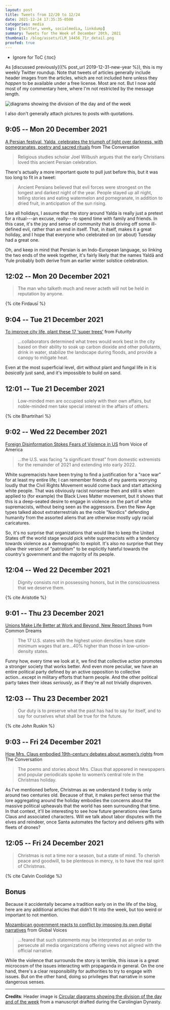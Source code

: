 ```yaml
---
layout: post
title: Tweets from 12/20 to 12/24
date: 2021-12-24 17:35:35-0500
categories: media
tags: [twitter, week, socialmedia, linkdump]
summary: Tweets for the Week of December 20th, 2021
thumbnail: /blog/assets/CLM_14456_71r_detail.png
proofed: true
---
```


* Ignore for ToC
{:toc}

As [discussed previously]({% post_url 2019-12-31-new-year %}), this is my weekly Twitter roundup.  Note that tweets of articles generally include header images from the articles, which are not included here unless they *happen* to be available under a free license.  Most are not.  But I now add most of my commentary here, where I'm not restricted by the message length.

![diagrams showing the division of the day and of the week](/blog/assets/CLM_14456_71r_detail.png "diagrams showing the division of the day and of the week")

I also don't generally attach pictures to posts with quotations.

## 9:05 -- Mon 20 December 2021

[<i class="fab fa-twitter-square"></i>](https://jcolag.github.io/twitter/1472931040196923392) [A Persian festival, Yalda, celebrates the triumph of light over darkness, with pomegranates, poetry and sacred rituals](https://theconversation.com/a-persian-festival-yalda-celebrates-the-triumph-of-light-over-darkness-with-pomegranates-poetry-and-sacred-rituals-173969) from The Conversation

 > Religious studies scholar Joel Wilbush argues that the early Christians loved this ancient Persian celebration.

There's actually a more important quote to pull just before this, but it was too long to fit in a tweet:

 > Ancient Persians believed that evil forces were strongest on the longest and darkest night of the year. People stayed up all night, telling stories and eating watermelon and pomegranate, in addition to dried fruit, in anticipation of the sun rising.

Like all holidays, I assume that the story around Yalda is really just a pretext for a ritual---an excuse, really---to spend time with family and friends.  In this case, it's the joy and sense of community that is driving off some ill-defined evil, rather than an end in itself.  That, in itself, makes it a great holiday, and I hope that everyone who celebrated on (or about) Tuesday had a great one.

Oh, and keep in mind that Persian is an Indo-European language, so linking the two ends of the week together, it's fairly likely that the names Yaldā and Yule probably both derive from an earlier winter solstice celebration.

## 12:02 -- Mon 20 December 2021

[<i class="fab fa-twitter-square"></i>](https://jcolag.github.io/twitter/1472975583474823176)

 > The man who talketh much and never acteth will not be held in reputation by anyone.

{% cite Firdausī %}

## 9:04 -- Tue 21 December 2021

[<i class="fab fa-twitter-square"></i>](https://jcolag.github.io/twitter/1473293176316305410) [To improve city life, plant these 17 ‘super trees’](https://www.futurity.org/super-trees-cities-2669272-2/) from Futurity

 > ...collaborators determined what trees would work best in the city based on their ability to soak up carbon dioxide and other pollutants, drink in water, stabilize the landscape during floods, and provide a canopy to mitigate heat.

Even at the most superficial level, dirt without plant and fungal life in it is *basically* just sand, and it's impossible to build on sand.

## 12:01 -- Tue 21 December 2021

[<i class="fab fa-twitter-square"></i>](https://jcolag.github.io/twitter/1473337719732400129)

 > Low-minded men are occupied solely with their own affairs, but noble-minded men take special interest in the affairs of others.

{% cite Bhartrihari %}

## 9:02 -- Wed 22 December 2021

[<i class="fab fa-twitter-square"></i>](https://jcolag.github.io/twitter/1473655060802400256) [Foreign Disinformation Stokes Fears of Violence in US](https://www.voanews.com/a/foreign-disinformation-stokes-fears-of-violence-in-us/6356904.html) from Voice of America

 > ...the U.S. was facing “a significant threat” from domestic extremists for the remainder of 2021 and extending into early 2022.

White supremacists have been trying to find a justification for a "race war" for at least my entire life; I can remember friends of my parents worrying loudly that the Civil Rights Movement would come back and start attacking white people.  That was obviously racist nonsense then and still is when applied to (for example) the Black Lives Matter movement, but it shows that this is a deep-seated desire to engage in violence on the part of white supremacists, without being seen as the aggressors.  Even the New Age types talked about extraterrestrials as the noble "Nordics" defending humanity from the assorted aliens that are otherwise mostly ugly racial caricatures.

So, it's no surprise that organizations that would like to keep the United States off the world stage would pick white supremacists with a tendency towards violence as a demographic to exploit.  It's also no surprise that they allow their version of "patriotism" to be explicitly hateful towards the country's government and the majority of its people.

## 12:04 -- Wed 22 December 2021

[<i class="fab fa-twitter-square"></i>](https://jcolag.github.io/twitter/1473700862526574592)

 > Dignity consists not in possessing honors, but in the consciousness that we deserve them.

{% cite Aristotle %}

## 9:01 -- Thu 23 December 2021

[<i class="fab fa-twitter-square"></i>](https://jcolag.github.io/twitter/1474017197022334979) [Unions Make Life Better at Work and Beyond, New Report Shows](https://www.commondreams.org/news/2021/12/16/unions-make-life-better-work-and-beyond-new-report-shows) from Common Dreams

 > The 17 U.S. states with the highest union densities have state minimum wages that are...40% higher than those in low-union-density states.

Funny how, every time we look at it, we find that collective action promotes a stronger society that works better.  And even more peculiar, we have an entire political party defined by an active opposition to collective action...except in military efforts that harm people.  And the other political party takes their ideas *seriously*, as if they're all not trivially disproven.

## 12:03 -- Thu 23 December 2021

[<i class="fab fa-twitter-square"></i>](https://jcolag.github.io/twitter/1474062998822015004)

 > Our duty is to preserve what the past has had to say for itself, and to say for ourselves what shall be true for the future.

{% cite John Ruskin %}

## 9:03 -- Fri 24 December 2021

[<i class="fab fa-twitter-square"></i>](https://jcolag.github.io/twitter/1474380088300949504) [How Mrs. Claus embodied 19th-century debates about women’s rights](https://theconversation.com/how-mrs-claus-embodied-19th-century-debates-about-womens-rights-169588) from The Conversation

 > The poems and stories about Mrs. Claus that appeared in newspapers and popular periodicals spoke to women’s central role in the Christmas holiday.

As I've mentioned before, Christmas as we understand it today is only around two centuries old.  Because of that, it makes perfect sense that the lore aggregating around the holiday embodies the concerns about the massive political upheavals that the world has seen surrounding that time.  In that context, it'll be interesting to see how future generations view Santa Claus and associated characters.  Will we talk about labor disputes with the elves and reindeer, once Santa automates the factory and delivers gifts with fleets of drones?

## 12:05 -- Fri 24 December 2021

[<i class="fab fa-twitter-square"></i>](https://jcolag.github.io/twitter/1474425890008272900)

 > Christmas is not a time nor a season, but a state of mind. To cherish peace and goodwill, to be plenteous in mercy, is to have the real spirit of Christmas.

{% cite Calvin Coolidge %}

## Bonus

Because it accidentally became a tradition early on in the life of the blog, here are any additional articles that didn't fit into the week, but too weird or important to not mention.

<i class="fas fa-square"></i> [Mozambican government reacts to conflict by imposing its own digital narratives](https://globalvoices.org/2021/12/14/mozambican-government-reacts-to-conflict-by-imposing-its-own-digital-narratives/) from Global Voices

 > ...feared that such statements may be interpreted as an order to persecute all media organizations offering views not aligned with the official narrative.

While the violence that surrounds the story is terrible, this issue is a great microcosm of the issues interacting with propaganda in general.  On the one hand, there's a clear responsibility for authorities to try to engage with issues.  But on the other hand, doing so privileges that narrative in some dangerous senses.

* * *

**Credits**:  Header image is [Circular diagrams showing the division of the day and of the week](https://commons.wikimedia.org/wiki/File:CLM_14456_71r_detail.jpg) from a manuscript drafted during the Carolingian Dynasty.
